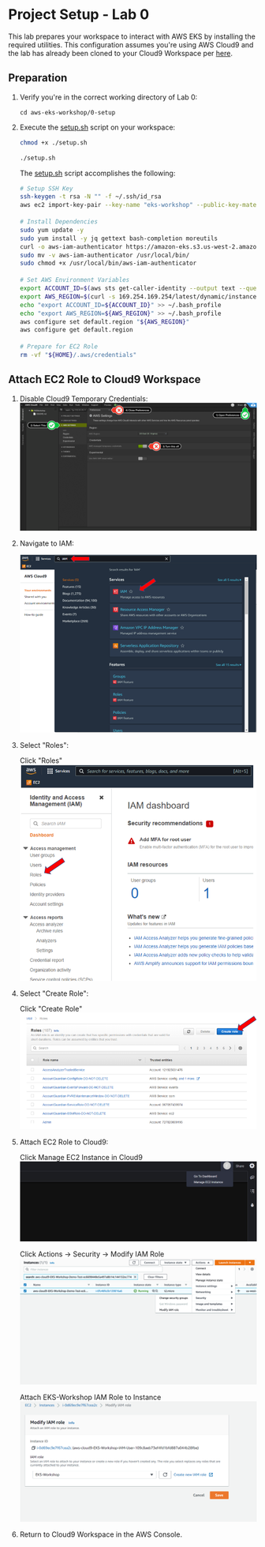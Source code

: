 # Project Setup - Lab 0

This lab prepares your workspace to interact with AWS EKS by installing the required utilities. This configuration assumes you're using AWS Cloud9 and the lab has already been cloned to your Cloud9 Workspace per [here](../README.md).

## Preparation

1. Verify you're in the correct working directory of Lab 0:

    ```text
    cd aws-eks-workshop/0-setup
    ```

2. Execute the [setup.sh](./setup.sh) script on your workspace:

    ```bash
    chmod +x ./setup.sh
    ```

    ```bash
    ./setup.sh
    ```

    The [setup.sh](./setup.sh) script accomplishes the following:

    ```bash
    # Setup SSH Key
    ssh-keygen -t rsa -N "" -f ~/.ssh/id_rsa
    aws ec2 import-key-pair --key-name "eks-workshop" --public-key-material file://~/.ssh/id_rsa.pub
    
    # Install Dependencies
    sudo yum update -y
    sudo yum install -y jq gettext bash-completion moreutils
    curl -o aws-iam-authenticator https://amazon-eks.s3.us-west-2.amazonaws.com/1.21.2/2021-07-05/bin/linux/amd64/aws-iam-authenticator
    sudo mv -v aws-iam-authenticator /usr/local/bin/
    sudo chmod +x /usr/local/bin/aws-iam-authenticator
    
    # Set AWS Environment Variables
    export ACCOUNT_ID=$(aws sts get-caller-identity --output text --query Account) 
    export AWS_REGION=$(curl -s 169.254.169.254/latest/dynamic/instance-identity/document | jq -r '.region') 
    echo "export ACCOUNT_ID=${ACCOUNT_ID}" >> ~/.bash_profile 
    echo "export AWS_REGION=${AWS_REGION}" >> ~/.bash_profile 
    aws configure set default.region "${AWS_REGION}" 
    aws configure get default.region
    
    # Prepare for EC2 Role
    rm -vf "${HOME}/.aws/credentials"
    ```

## Attach EC2 Role to Cloud9 Workspace

1. Disable Cloud9 Temporary Credentials: ![role-1](./images/role-1.png)

2. Navigate to IAM:

    ![role-6](./images/role-6.png)

3. Select "Roles":

    Click "Roles" ![role-7](./images/role-7.png)

4. Select "Create Role":

    Click "Create Role" ![role-8](./images/role-8.png)

3. Attach EC2 Role to Cloud9:

    Click Manage EC2 Instance in Cloud9 ![role-3](./images/role-3.png)

    Click Actions -> Security -> Modify IAM Role ![role-4](./images/role-4.png)

    Attach EKS-Workshop IAM Role to Instance ![role-5](./images/role-5.png)

4. Return to Cloud9 Workspace in the AWS Console.
